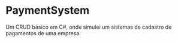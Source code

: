 # PaymentSystem
Um CRUD básico em C#, onde simulei um sistemas de cadastro de pagamentos de uma empresa.

